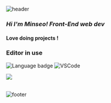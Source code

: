   ![header](https://capsule-render.vercel.app/api?type=RECT&color=ff9ecc&height=100&section=footer&text=MinseoHan&fontSize=47&animation=twinkling)
### <em> Hi I'm Minseo! Front-End web dev </em>
#### Love doing projects !

### Editor in use
![Language badge](https://img.shields.io/badge/-Jupyter-white?style=for-the-badge&logo=jupyter) 
![VSCode](https://img.shields.io/badge/Visual_Studio_Code-007acc?style=for-the-badge&logo=visual%20studio%20code&logoColor=fff&link=https://code.visualstudio.com/)
 
<img align="left" src="https://github-readme-stats.vercel.app/api/top-langs/?username=1Min-seo&bg_color=60,ff9ecc,ef75b0&title_color=fff&text_color=black"/>

<br>
<br>
 
![footer](https://capsule-render.vercel.app/api?type=soft&color=ef75b0&height=70&section=footer&text=Hi!&fontSize=33&fontAlign=30&animation=blinking)
